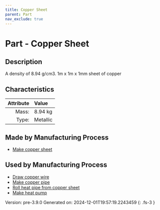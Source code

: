```yaml
---
title: Copper Sheet
parent: Part
nav_exclude: true
---
```

# Part - Copper Sheet

## Description
A density of 8.94 g/cm3. 1m x 1m x 1mm sheet of copper

## Characteristics

| Attribute      | Value |
|--------:|:------|
|Mass:|8.94 kg|
|Type:|Metallic|

## Made by Manufacturing Process

- [Make copper sheet](../process/make-copper-sheet.html)

## Used by Manufacturing Process

- [Draw copper wire](../process/draw-copper-wire.html)
- [Make copper pipe](../process/make-copper-pipe.html)
- [Roll heat pipe from copper sheet](../process/roll-heat-pipe-from-copper-sheet.html)
- [Make heat pump](../process/make-heat-pump.html)


Version: pre-3.9.0 Generated on: 2024-12-01T19:57:19.2243459
{: .fs-3 }

